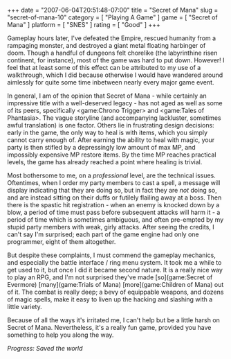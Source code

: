 +++
date = "2007-06-04T20:51:48-07:00"
title = "Secret of Mana"
slug = "secret-of-mana-10"
category = [ "Playing A Game" ]
game = [ "Secret of Mana" ]
platform = [ "SNES" ]
rating = [ "Good" ]
+++

Gameplay hours later, I've defeated the Empire, rescued humanity from a rampaging monster, and destroyed a giant metal floating harbinger of doom.  Though a handful of dungeons felt chorelike (the labyrinthine risen continent, for instance), most of the game was hard to put down.  However!  I feel that at least some of this effect can be attributed to my use of a walkthrough, which I did because otherwise I would have wandered around aimlessly for quite some time inbetween nearly every major game event.

In general, I am of the opinion that Secret of Mana - while certainly an impressive title with a well-deserved legacy - has not aged as well as some of its peers, specifically <game:Chrono Trigger> and <game:Tales of Phantasia>.  The vague storyline (and accompanying lackluster, sometimes awful translation) is one factor.  Others lie in frustrating design decisions: early in the game, the only way to heal is with items, which you simply cannot carry enough of.  After earning the ability to heal with magic, your party is then stifled by a depressingly low amount of max MP, and impossibly expensive MP restore items.  By the time MP reaches practical levels, the game has already reached a point where healing is trivial.

Most bothersome to me, on a <i>professional</i> level, are the technical issues.  Oftentimes, when I order my party members to cast a spell, a message will display indicating that they are doing so, but in fact they are <i>not</i> doing so, and are instead sitting on their duffs or futilely flailing away at a boss.  Then there is the spastic hit registration - when an enemy is knocked down by a blow, a period of time must pass before subsequent attacks will harm it - a period of time which is sometimes ambiguous, and often pre-empted by my stupid party members with weak, girly attacks.  After seeing the credits, I can't say I'm surprised; each part of the game engine had only one programmer, eight of them altogether.

But despite these complaints, I must commend the gameplay mechanics, and especially the battle interface / ring menu system.  It took me a while to get used to it, but once I did it became second nature.  It is a really nice way to play an RPG, and I'm not surprised they've made [so](game:Secret of Evermore) [many](game:Trials of Mana) [more](game:Children of Mana) out of it.  The combat is really deep; a bevy of equippable weapons, and dozens of magic spells, make it easy to liven up the hacking and slashing with a little variety.

Because of all the ways it's irritated me, I can't help but be a little harsh on Secret of Mana.  Nevertheless, it's a really fun game, provided you have something to help you along the way.

<i>Progress: Saved the world</i>